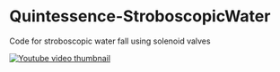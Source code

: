 # Quintessence-StroboscopicWater

Code for stroboscopic water fall using solenoid valves

[![Youtube video thumbnail](https://img.youtube.com/vi/UE3zT95B1FE/0.jpg)](https://www.youtube.com/watch?v=UE3zT95B1FE&feature=youtu.be)
